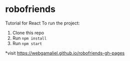 # robofriends
Tutorial for React
To run the project:

1. Clone this repo
2. Run `npm install`
3. Run `npm start`

*visit  https://webgamaliel.github.io/robofriends-gh-pages 
